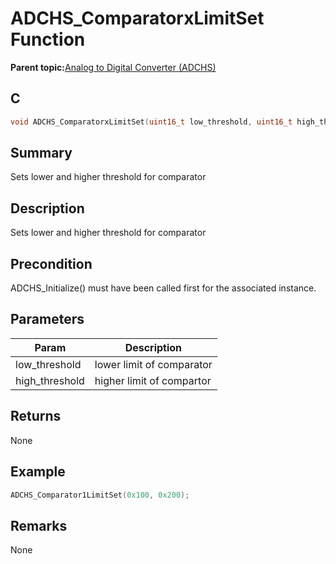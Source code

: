 # ADCHS\_ComparatorxLimitSet Function

**Parent topic:**[Analog to Digital Converter \(ADCHS\)](GUID-8740EC52-3365-4B31-B19A-227EC55268DD.md)

## C

```c
void ADCHS_ComparatorxLimitSet(uint16_t low_threshold, uint16_t high_threshold) // x - Comparator number 
```

## Summary

Sets lower and higher threshold for comparator

## Description

Sets lower and higher threshold for comparator

## Precondition

ADCHS\_Initialize\(\) must have been called first for the associated instance.

## Parameters

|Param|Description|
|-----|-----------|
|low\_threshold|lower limit of comparator|
|high\_threshold|higher limit of compartor|

## Returns

None

## Example

```c
ADCHS_Comparator1LimitSet(0x100, 0x200);
```

## Remarks

None

